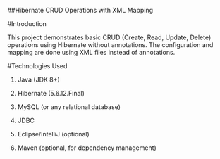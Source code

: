 ##Hibernate CRUD Operations with XML Mapping

#Introduction

This project demonstrates basic CRUD (Create, Read, Update, Delete) operations using Hibernate without annotations. The configuration and mapping are done using XML files instead of annotations.

#Technologies Used

1. Java (JDK 8+)

2. Hibernate (5.6.12.Final)

3. MySQL (or any relational database)

4. JDBC

5. Eclipse/IntelliJ (optional)

6. Maven (optional, for dependency management)
